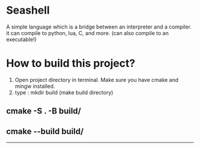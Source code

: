 # Seashell
A simple language which is a bridge between an interpreter and a compiler. it can compile to python, lua, C, and more. (can also compile to an executable!)

# How to build this project?
1. Open project directory in terminal. Make sure you have cmake and mingw installed.
2. type :
mkdir build (make build directory)

## cmake -S . -B build/
## cmake --build build/
--------------------------------------------------
